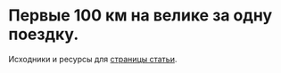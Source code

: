# Первые 100 км на велике за одну поездку.

Исходники и ресурсы для [страницы статьи](https://petialetia.github.io/100km/).
